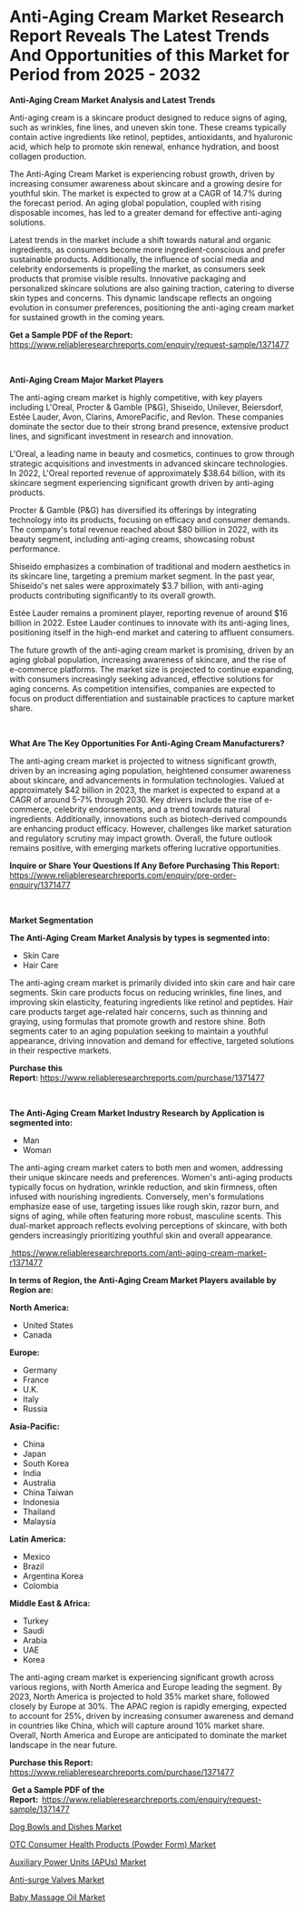<p><h1>Anti-Aging Cream Market Research Report Reveals The Latest Trends And Opportunities of this Market for Period from 2025 - 2032</h1></p><p><strong>Anti-Aging Cream Market Analysis and Latest Trends</strong></p>
<p><p>Anti-aging cream is a skincare product designed to reduce signs of aging, such as wrinkles, fine lines, and uneven skin tone. These creams typically contain active ingredients like retinol, peptides, antioxidants, and hyaluronic acid, which help to promote skin renewal, enhance hydration, and boost collagen production. </p><p>The Anti-Aging Cream Market is experiencing robust growth, driven by increasing consumer awareness about skincare and a growing desire for youthful skin. The market is expected to grow at a CAGR of 14.7% during the forecast period. An aging global population, coupled with rising disposable incomes, has led to a greater demand for effective anti-aging solutions. </p><p>Latest trends in the market include a shift towards natural and organic ingredients, as consumers become more ingredient-conscious and prefer sustainable products. Additionally, the influence of social media and celebrity endorsements is propelling the market, as consumers seek products that promise visible results. Innovative packaging and personalized skincare solutions are also gaining traction, catering to diverse skin types and concerns. This dynamic landscape reflects an ongoing evolution in consumer preferences, positioning the anti-aging cream market for sustained growth in the coming years.</p></p>
<p><strong>Get a Sample PDF of the Report:&nbsp;</strong> <a href="https://www.reliableresearchreports.com/enquiry/request-sample/1371477?utm_campaign=28&utm_medium=2&utm_source=Github&utm_content=ia&utm_term=22032025&utm_id=anti-aging-cream">https://www.reliableresearchreports.com/enquiry/request-sample/1371477</a></p>
<p>&nbsp;</p>
<p><strong>Anti-Aging Cream Major Market Players</strong></p>
<p><p>The anti-aging cream market is highly competitive, with key players including L'Oreal, Procter & Gamble (P&G), Shiseido, Unilever, Beiersdorf, Estée Lauder, Avon, Clarins, AmorePacific, and Revlon. These companies dominate the sector due to their strong brand presence, extensive product lines, and significant investment in research and innovation.</p><p>L'Oreal, a leading name in beauty and cosmetics, continues to grow through strategic acquisitions and investments in advanced skincare technologies. In 2022, L'Oreal reported revenue of approximately $38.64 billion, with its skincare segment experiencing significant growth driven by anti-aging products.</p><p>Procter & Gamble (P&G) has diversified its offerings by integrating technology into its products, focusing on efficacy and consumer demands. The company's total revenue reached about $80 billion in 2022, with its beauty segment, including anti-aging creams, showcasing robust performance.</p><p>Shiseido emphasizes a combination of traditional and modern aesthetics in its skincare line, targeting a premium market segment. In the past year, Shiseido's net sales were approximately $3.7 billion, with anti-aging products contributing significantly to its overall growth.</p><p>Estée Lauder remains a prominent player, reporting revenue of around $16 billion in 2022. Estee Lauder continues to innovate with its anti-aging lines, positioning itself in the high-end market and catering to affluent consumers.</p><p>The future growth of the anti-aging cream market is promising, driven by an aging global population, increasing awareness of skincare, and the rise of e-commerce platforms. The market size is projected to continue expanding, with consumers increasingly seeking advanced, effective solutions for aging concerns. As competition intensifies, companies are expected to focus on product differentiation and sustainable practices to capture market share.</p></p>
<p>&nbsp;</p>
<p><strong>What Are The Key Opportunities For Anti-Aging Cream Manufacturers?</strong></p>
<p><p>The anti-aging cream market is projected to witness significant growth, driven by an increasing aging population, heightened consumer awareness about skincare, and advancements in formulation technologies. Valued at approximately $42 billion in 2023, the market is expected to expand at a CAGR of around 5-7% through 2030. Key drivers include the rise of e-commerce, celebrity endorsements, and a trend towards natural ingredients. Additionally, innovations such as biotech-derived compounds are enhancing product efficacy. However, challenges like market saturation and regulatory scrutiny may impact growth. Overall, the future outlook remains positive, with emerging markets offering lucrative opportunities.</p></p>
<p><strong>Inquire or Share Your Questions If Any Before Purchasing This Report:</strong> <a href="https://www.reliableresearchreports.com/enquiry/pre-order-enquiry/1371477?utm_campaign=28&utm_medium=2&utm_source=Github&utm_content=ia&utm_term=22032025&utm_id=anti-aging-cream">https://www.reliableresearchreports.com/enquiry/pre-order-enquiry/1371477</a></p>
<p>&nbsp;</p>
<p><strong>Market Segmentation</strong></p>
<p><strong>The Anti-Aging Cream Market Analysis by types is segmented into:</strong></p>
<p><ul><li>Skin Care</li><li>Hair Care</li></ul></p>
<p><p>The anti-aging cream market is primarily divided into skin care and hair care segments. Skin care products focus on reducing wrinkles, fine lines, and improving skin elasticity, featuring ingredients like retinol and peptides. Hair care products target age-related hair concerns, such as thinning and graying, using formulas that promote growth and restore shine. Both segments cater to an aging population seeking to maintain a youthful appearance, driving innovation and demand for effective, targeted solutions in their respective markets.</p></p>
<p><strong>Purchase this Report:&nbsp;</strong><a href="https://www.reliableresearchreports.com/purchase/1371477?utm_campaign=28&utm_medium=2&utm_source=Github&utm_content=ia&utm_term=22032025&utm_id=anti-aging-cream">https://www.reliableresearchreports.com/purchase/1371477</a></p>
<p>&nbsp;</p>
<p><strong>The Anti-Aging Cream Market Industry Research by Application is segmented into:</strong></p>
<p><ul><li>Man</li><li>Woman</li></ul></p>
<p><p>The anti-aging cream market caters to both men and women, addressing their unique skincare needs and preferences. Women's anti-aging products typically focus on hydration, wrinkle reduction, and skin firmness, often infused with nourishing ingredients. Conversely, men's formulations emphasize ease of use, targeting issues like rough skin, razor burn, and signs of aging, while often featuring more robust, masculine scents. This dual-market approach reflects evolving perceptions of skincare, with both genders increasingly prioritizing youthful skin and overall appearance.</p></p>
<p><a href="https://www.reliableresearchreports.com/anti-aging-cream-market-r1371477?utm_campaign=28&utm_medium=2&utm_source=Github&utm_content=ia&utm_term=22032025&utm_id=anti-aging-cream">&nbsp;https://www.reliableresearchreports.com/anti-aging-cream-market-r1371477</a></p>
<p><strong>In terms of Region, the Anti-Aging Cream Market Players available by Region are:</strong></p>
<p>
    <p> <strong> North America: </strong>
        <ul>
            <li>United States</li>
            <li>Canada</li>
        </ul>
        </p> 
    <p> <strong> Europe: </strong>
        <ul>
            <li>Germany</li>
            <li>France</li>
            <li>U.K.</li>
            <li>Italy</li>
            <li>Russia</li>
        </ul>
        </p> 
    <p> <strong> Asia-Pacific: </strong>
        <ul>
            <li>China</li>
            <li>Japan</li>
            <li>South Korea</li>
            <li>India</li>
            <li>Australia</li>
            <li>China Taiwan</li>
            <li>Indonesia</li>
            <li>Thailand</li>
            <li>Malaysia</li>
        </ul>
        </p> 
    <p> <strong> Latin America: </strong>
        <ul>
            <li>Mexico</li>
            <li>Brazil</li>
            <li>Argentina Korea</li>
            <li>Colombia</li>
        </ul>
        </p> 
    <p> <strong> Middle East & Africa: </strong>
        <ul>
            <li>Turkey</li>
            <li>Saudi</li>
            <li>Arabia</li>
            <li>UAE</li>
            <li>Korea</li>
        </ul>
    </p>
    </p>
<p><p>The anti-aging cream market is experiencing significant growth across various regions, with North America and Europe leading the segment. By 2023, North America is projected to hold 35% market share, followed closely by Europe at 30%. The APAC region is rapidly emerging, expected to account for 25%, driven by increasing consumer awareness and demand in countries like China, which will capture around 10% market share. Overall, North America and Europe are anticipated to dominate the market landscape in the near future.</p></p>
<p><strong>Purchase this Report: </strong><a href="https://www.reliableresearchreports.com/purchase/1371477?utm_campaign=28&utm_medium=2&utm_source=Github&utm_content=ia&utm_term=22032025&utm_id=anti-aging-cream">https://www.reliableresearchreports.com/purchase/1371477</a></p>
<p>&nbsp;<strong>Get a Sample PDF of the Report:&nbsp;&nbsp;</strong><a href="https://www.reliableresearchreports.com/enquiry/request-sample/1371477?utm_campaign=28&utm_medium=2&utm_source=Github&utm_content=ia&utm_term=22032025&utm_id=anti-aging-cream">https://www.reliableresearchreports.com/enquiry/request-sample/1371477</a></p>
<p><strong></strong></p>
<p><p><a href="https://github.com/porstgowinjq/Market-Research-Report-List-1/blob/main/dog-bowls-and-dishes-market.md?utm_campaign=28&utm_medium=2&utm_source=Github&utm_content=ia&utm_term=22032025&utm_id=anti-aging-cream">Dog Bowls and Dishes Market</a></p><p><a href="https://github.com/wymarnaiz/Market-Research-Report-List-1/blob/main/otc-consumer-health-products-powder-form-market.md?utm_campaign=28&utm_medium=2&utm_source=Github&utm_content=ia&utm_term=22032025&utm_id=anti-aging-cream">OTC Consumer Health Products (Powder Form) Market</a></p><p><a href="https://github.com/amagloeaad54/Market-Research-Report-List-1/blob/main/auxiliary-power-units-apus-market.md?utm_campaign=28&utm_medium=2&utm_source=Github&utm_content=ia&utm_term=22032025&utm_id=anti-aging-cream">Auxiliary Power Units (APUs) Market</a></p><p><a href="https://github.com/klindsey95/Market-Research-Report-List-1/blob/main/anti-surge-valves-market.md?utm_campaign=28&utm_medium=2&utm_source=Github&utm_content=ia&utm_term=22032025&utm_id=anti-aging-cream">Anti-surge Valves Market</a></p><p><a href="https://github.com/blauetrelawz/Market-Research-Report-List-1/blob/main/baby-massage-oil-market.md?utm_campaign=28&utm_medium=2&utm_source=Github&utm_content=ia&utm_term=22032025&utm_id=anti-aging-cream">Baby Massage Oil Market</a></p></p>